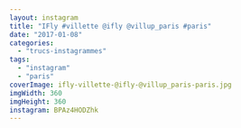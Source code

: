 ```yaml
---
layout: instagram
title: "IFly #villette @ifly @villup_paris #paris"
date: "2017-01-08"
categories: 
  - "trucs-instagrammes"
tags: 
  - "instagram"
  - "paris"
coverImage: ifly-villette-@ifly-@villup_paris-paris.jpg
imgWidth: 360
imgHeight: 360
instagram: BPAz4HODZhk
---
```

